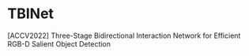 # TBINet
[ACCV2022] Three-Stage Bidirectional Interaction Network for Efficient RGB-D Salient Object Detection
